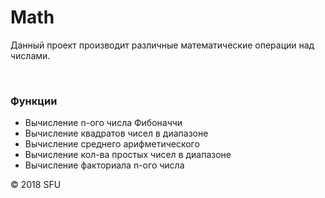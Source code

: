 # Math

 <p>Данный проект производит различные математические операции над числами.</p> 
 
<br> 
 <h3>Функции</h3> 
 <ul> 
 
  <li>Вычисление n-ого числа Фибоначчи</li> 
  
  <li>Вычисление квадратов чисел в диапазоне</li> 
  
  <li>Вычисление среднего арифметического</li> 
  
  <li>Вычисление кол-ва простых чисел в диапазоне</li>
  
  <li>Вычисление факториала n-ого числа</li>
  
</ul> 
 <p>© 2018 SFU</p>
